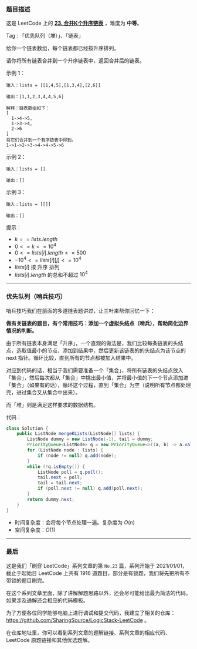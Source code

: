 ### 题目描述

这是 LeetCode 上的 **[23. 合并K个升序链表](https://leetcode-cn.com/problems/merge-k-sorted-lists/solution/shua-chuan-lc-you-xian-dui-lie-jie-fa-sh-3flb/)** ，难度为 **中等**。

Tag : 「优先队列（堆）」、「链表」




给你一个链表数组，每个链表都已经按升序排列。

请你将所有链表合并到一个升序链表中，返回合并后的链表。

示例 1：
```
输入：lists = [[1,4,5],[1,3,4],[2,6]]

输出：[1,1,2,3,4,4,5,6]

解释：链表数组如下：
[
  1->4->5,
  1->3->4,
  2->6
]
将它们合并到一个有序链表中得到。
1->1->2->3->4->4->5->6
```
示例 2：
```
输入：lists = []

输出：[]
```
示例 3：
```
输入：lists = [[]]

输出：[]
```

提示：
* $k == lists.length$
* $0 <= k <= 10^4$
* $0 <= lists[i].length <= 500$
* $-10^4 <= lists[i][j] <= 10^4$
* $lists[i]$ 按 升序 排列
* $lists[i].length$ 的总和不超过 $10^4$

---

### 优先队列（哨兵技巧）

哨兵技巧我们在前面的多道链表题讲过，让三叶来帮你回忆一下：

**做有关链表的题目，有个常用技巧：添加一个虚拟头结点（哨兵），帮助简化边界情况的判断。**

由于所有链表本身满足「升序」，一个直观的做法是，我们比较每条链表的头结点，选取值最小的节点，添加到结果中，然后更新该链表的的头结点为该节点的 next 指针。循环比较，直到所有的节点都被加入结果中。

对应到代码的话，相当于我们需要准备一个「集合」，将所有链表的头结点放入「集合」，然后每次都从「集合」中挑出最小值，并将最小值的下一个节点添加进「集合」（如果有的话），循环这个过程，直到「集合」为空（说明所有节点都处理完，进过集合又从集合中出来）。

而「堆」则是满足这样要求的数据结构。

代码：
```java
class Solution {
    public ListNode mergeKLists(ListNode[] lists) {
        ListNode dummy = new ListNode(-1), tail = dummy;
        PriorityQueue<ListNode> q = new PriorityQueue<>((a, b) -> a.val - b.val);
        for (ListNode node : lists) {
            if (node != null) q.add(node);
        }
        while (!q.isEmpty()) {
            ListNode poll = q.poll();
            tail.next = poll;
            tail = tail.next;
            if (poll.next != null) q.add(poll.next);
        }
        return dummy.next;
    }
}
```
* 时间复杂度：会将每个节点处理一遍。复杂度为 $O(n)$
* 空间复杂度：$O(1)$

---

### 最后

这是我们「刷穿 LeetCode」系列文章的第 `No.23` 篇，系列开始于 2021/01/01，截止于起始日 LeetCode 上共有 1916 道题目，部分是有锁题，我们将先把所有不带锁的题目刷完。

在这个系列文章里面，除了讲解解题思路以外，还会尽可能给出最为简洁的代码。如果涉及通解还会相应的代码模板。

为了方便各位同学能够电脑上进行调试和提交代码，我建立了相关的仓库：https://github.com/SharingSource/LogicStack-LeetCode 。

在仓库地址里，你可以看到系列文章的题解链接、系列文章的相应代码、LeetCode 原题链接和其他优选题解。

